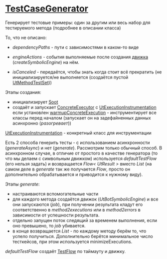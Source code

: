 # [TestCaseGenerator](../../../../utbot-framework/src/main/kotlin/org/utbot/framework/plugin/api/TestCaseGenerator.kt)

Генерирует тестовые примеры: один за другим или весь набор для тестируемого метода (подробнее в описании класса)

То, что не описано:

- _dependencyPaths_ - пути с зависимостями в каком-то виде 

- _engineActions_ - события выполняемые после создания [движка](UtBotSymbolicEngine.md) (_createSymbolicEngine_) на нём.

- _isCanceled_ - передаётся, чтобы знать когда стоит всё прекратить (не инициализируется/не выполняется (создаётся пустой [UtMethodTestSet](../../../../utbot-framework-api/src/main/kotlin/org/utbot/framework/plugin/api/Api.kt)))

Этапы создания:

- инициализирует [Soot](../abstract/Soot.md)
- создаёт и запускает [ConcreteExecutor](ConcreteExecutor.md) с [UtExecutionInstrumentation](UtExecutionInstrumentation.md) если установлен [warmupConcreteExecution](../../../../utbot-framework-api/src/main/kotlin/org/utbot/framework/UtSettings.kt) - инструментирует все классы перед началом (запускает он на задефайненных данных асинхронно (_разогревает_))

[UtExecutionInstrumentation](UtExecutionInstrumentation.md) - конкретный класс для инструментации

Есть 2 способа генерить тесты - с использованием асинхронности (_generateAsync_) и нет (_generate_). Рассмотрим только обычный способ. В асинхронном случае, в отличие от простого в качестве генератора (то что мы делаем с символьным движком) используется _defaultTestFlow_ (его нельзя задать) и возвращается _Flow< UtResult >_ вместо _List<UtMethodTestSet>_ (на самом деле в _generate_ так же получается _Flow<UtResult>_, просто он дополнительно обрабатывается и приводится к нужному виду).

Этапы _generate_:

- настраиваются вспомогательные части
- для каждого метода создаётся движок (_UtBotSymbolicEngine_) и все они запускаются (_job_), при получении результата кладут его соответственно в _method2executions_ или в _method2errors_ в зависимости от успешности результата.
- отдельно запущен поток следящий за временем выполнения, если оно превышено, то _job_ убивается.
- в конце возвращается _List<UtMethodTestSet>_ - по каждому методу берём то, что успело получиться. Дополнительно берётся минимальное число тесткейсов, при этом используется minimizeExecutions.

_defaultTestFlow_ создаёт [TestFlow](TestFlow.md) по таймауту и движку.
